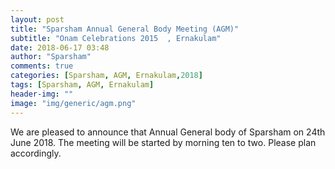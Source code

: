 ```yaml
---
layout: post
title: "Sparsham Annual General Body Meeting (AGM)"
subtitle: "Onam Celebrations 2015  , Ernakulam"
date: 2018-06-17 03:48
author: "Sparsham"
comments: true
categories: [Sparsham, AGM, Ernakulam,2018]
tags: [Sparsham, AGM, Ernakulam]
header-img: ""
image: "img/generic/agm.png"
---
```


We are pleased to announce that Annual General body of Sparsham on 24th June 2018. 
The meeting will be started by morning ten to two. Please plan accordingly. 



